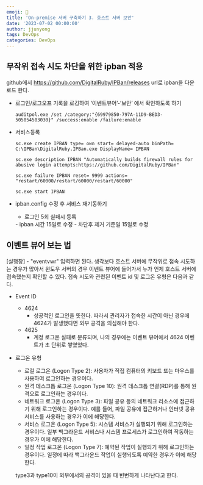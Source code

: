 ```yaml
---
emoji: 🧢
title: 'On-premise 서버 구축하기 3. 호스트 서버 보안' 
date: '2023-07-02 00:00:00'
author: jjunyong
tags: DevOps
categories: DevOps
---
```


## 무작위 접속 시도 차단을 위한 ipban 적용

github에서 https://github.com/DigitalRuby/IPBan/releases url로 ipban을 다운로드 한다. 

- 로그인/로그오프 기록을 로깅하여 ‘이벤트뷰어’-’보안’ 에서 확인하도록 하기
    
    `auditpol.exe /set /category:"{69979850-797A-11D9-BED3-505054503030}" /success:enable /failure:enable`
    
- 서비스등록
    
    `sc.exe create IPBAN type= own start= delayed-auto binPath= C:\IPBan\DigitalRuby.IPBan.exe DisplayName= IPBAN`
    
    `sc.exe description IPBAN "Automatically builds firewall rules for abusive login attempts:https://github.com/DigitalRuby/IPBan"`
    
    `sc.exe failure IPBAN reset= 9999 actions= "restart/60000/restart/60000/restart/60000"`
    
    `sc.exe start IPBAN`
    
- ipban.config 수정 후 서비스 재기동하기
    - 로그인 5회 실패시 등록
    <add key="FailedLoginAttemptsBeforeBan" value="5"/>
    - ipban 시간 15일로 수정
    <add key="BanTime" value="15:00:00:00"/>
    - 차단후 제거 기준일 15일로 수정
    <add key="ExpireTime" value="15:00:00:00"/>

## 이벤트 뷰어 보는 법
[실행창] - "eventvwr" 입력하면 된다.
생각보다 호스트 서버에 무작위로 접속 시도하는 경우가 많아서 윈도우 서버의 경우 이벤트 뷰어에 들어가서 누가 언제 호스트 서버에 접속했는지 확인할 수 있다.
  접속 시도와 관련된 이벤트 id 및 로그온 유형은 다음과 같다. 

- Event ID
  - 4624
    - 성공적인 로그인을 뜻한다. 따라서 관리자가 접속한 시간이 아닌 경우에 4624가 발생했다면 외부 공격을 의심해야 한다. 
  - 4625
    - 계정 로그온 실패로 분류되며, 나의 경우에는 이벤트 뷰어에서 4624 이벤트가 초 단위로 쌓였었다. 

- 로그온 유형
  - 로컬 로그온 (Logon Type 2): 사용자가 직접 컴퓨터의 키보드 또는 마우스를 사용하여 로그인하는 경우이다. 
  - 원격 데스크톱 로그온 (Logon Type 10): 원격 데스크톱 연결(RDP)를 통해 원격으로 로그인하는 경우이다. 
  - 네트워크 로그온 (Logon Type 3): 파일 공유 등의 네트워크 리소스에 접근하기 위해 로그인하는 경우이다. 예를 들어, 파일 공유에 접근하거나 인터넷 공유 서비스를 사용하는 경우가 이에 해당한다. 
  - 서비스 로그온 (Logon Type 5): 시스템 서비스가 실행되기 위해 로그인하는 경우이다. 일부 백그라운드 서비스나 시스템 프로세스가 로그인하여 작동하는 경우가 이에 해당한다.
  - 일정 작업 로그온 (Logon Type 7): 예약된 작업이 실행되기 위해 로그인하는 경우이다. 일정에 따라 백그라운드 작업이 실행되도록 예약한 경우가 이에 해당한다.

  type3과 type10이 외부에서의 공격이 있을 때 빈번하게 나타난다고 한다. 